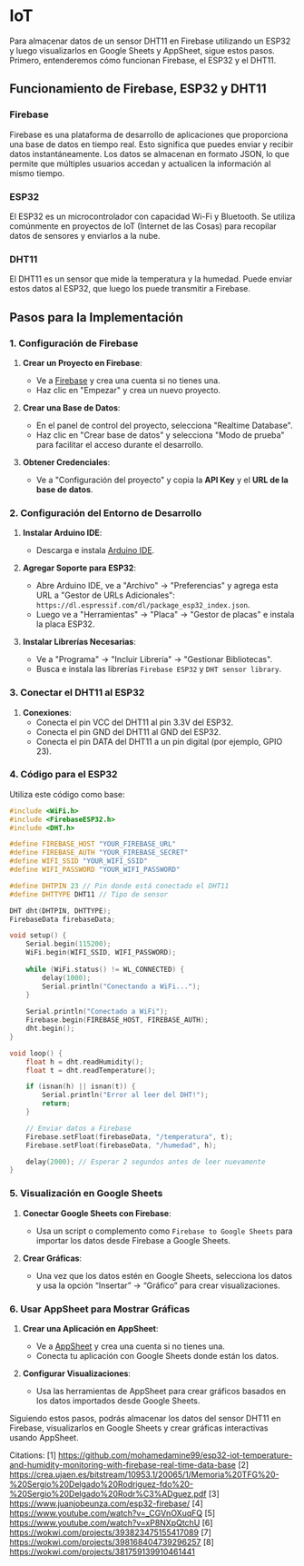 # IoT

Para almacenar datos de un sensor DHT11 en Firebase utilizando un ESP32 y luego visualizarlos en Google Sheets y AppSheet, sigue estos pasos. Primero, entenderemos cómo funcionan Firebase, el ESP32 y el DHT11.

## Funcionamiento de Firebase, ESP32 y DHT11

### Firebase
Firebase es una plataforma de desarrollo de aplicaciones que proporciona una base de datos en tiempo real. Esto significa que puedes enviar y recibir datos instantáneamente. Los datos se almacenan en formato JSON, lo que permite que múltiples usuarios accedan y actualicen la información al mismo tiempo.

### ESP32
El ESP32 es un microcontrolador con capacidad Wi-Fi y Bluetooth. Se utiliza comúnmente en proyectos de IoT (Internet de las Cosas) para recopilar datos de sensores y enviarlos a la nube.

### DHT11
El DHT11 es un sensor que mide la temperatura y la humedad. Puede enviar estos datos al ESP32, que luego los puede transmitir a Firebase.

## Pasos para la Implementación

### 1. Configuración de Firebase

1. **Crear un Proyecto en Firebase**:
   - Ve a [Firebase](https://firebase.google.com/) y crea una cuenta si no tienes una.
   - Haz clic en "Empezar" y crea un nuevo proyecto.

2. **Crear una Base de Datos**:
   - En el panel de control del proyecto, selecciona "Realtime Database".
   - Haz clic en "Crear base de datos" y selecciona "Modo de prueba" para facilitar el acceso durante el desarrollo.

3. **Obtener Credenciales**:
   - Ve a "Configuración del proyecto" y copia la **API Key** y el **URL de la base de datos**.

### 2. Configuración del Entorno de Desarrollo

1. **Instalar Arduino IDE**:
   - Descarga e instala [Arduino IDE](https://www.arduino.cc/en/software).

2. **Agregar Soporte para ESP32**:
   - Abre Arduino IDE, ve a "Archivo" -> "Preferencias" y agrega esta URL a "Gestor de URLs Adicionales": `https://dl.espressif.com/dl/package_esp32_index.json`.
   - Luego ve a "Herramientas" -> "Placa" -> "Gestor de placas" e instala la placa ESP32.

3. **Instalar Librerías Necesarias**:
   - Ve a "Programa" -> "Incluir Librería" -> "Gestionar Bibliotecas".
   - Busca e instala las librerías `Firebase ESP32` y `DHT sensor library`.

### 3. Conectar el DHT11 al ESP32

1. **Conexiones**:
   - Conecta el pin VCC del DHT11 al pin 3.3V del ESP32.
   - Conecta el pin GND del DHT11 al GND del ESP32.
   - Conecta el pin DATA del DHT11 a un pin digital (por ejemplo, GPIO 23).

### 4. Código para el ESP32

Utiliza este código como base:

```cpp
#include <WiFi.h>
#include <FirebaseESP32.h>
#include <DHT.h>

#define FIREBASE_HOST "YOUR_FIREBASE_URL"
#define FIREBASE_AUTH "YOUR_FIREBASE_SECRET"
#define WIFI_SSID "YOUR_WIFI_SSID"
#define WIFI_PASSWORD "YOUR_WIFI_PASSWORD"

#define DHTPIN 23 // Pin donde está conectado el DHT11
#define DHTTYPE DHT11 // Tipo de sensor

DHT dht(DHTPIN, DHTTYPE);
FirebaseData firebaseData;

void setup() {
    Serial.begin(115200);
    WiFi.begin(WIFI_SSID, WIFI_PASSWORD);
    
    while (WiFi.status() != WL_CONNECTED) {
        delay(1000);
        Serial.println("Conectando a WiFi...");
    }
    
    Serial.println("Conectado a WiFi");
    Firebase.begin(FIREBASE_HOST, FIREBASE_AUTH);
    dht.begin();
}

void loop() {
    float h = dht.readHumidity();
    float t = dht.readTemperature();

    if (isnan(h) || isnan(t)) {
        Serial.println("Error al leer del DHT!");
        return;
    }

    // Enviar datos a Firebase
    Firebase.setFloat(firebaseData, "/temperatura", t);
    Firebase.setFloat(firebaseData, "/humedad", h);

    delay(2000); // Esperar 2 segundos antes de leer nuevamente
}
```

### 5. Visualización en Google Sheets

1. **Conectar Google Sheets con Firebase**:
   - Usa un script o complemento como `Firebase to Google Sheets` para importar los datos desde Firebase a Google Sheets.

2. **Crear Gráficas**:
   - Una vez que los datos estén en Google Sheets, selecciona los datos y usa la opción “Insertar” -> “Gráfico” para crear visualizaciones.

### 6. Usar AppSheet para Mostrar Gráficas

1. **Crear una Aplicación en AppSheet**:
   - Ve a [AppSheet](https://www.appsheet.com/) y crea una cuenta si no tienes una.
   - Conecta tu aplicación con Google Sheets donde están los datos.

2. **Configurar Visualizaciones**:
   - Usa las herramientas de AppSheet para crear gráficos basados en los datos importados desde Google Sheets.

Siguiendo estos pasos, podrás almacenar los datos del sensor DHT11 en Firebase, visualizarlos en Google Sheets y crear gráficas interactivas usando AppSheet.

Citations:
[1] https://github.com/mohamedamine99/esp32-iot-temperature-and-humidity-monitoring-with-firebase-real-time-data-base
[2] https://crea.ujaen.es/bitstream/10953.1/20065/1/Memoria%20TFG%20-%20Sergio%20Delgado%20Rodriguez-fdo%20-%20Sergio%20Delgado%20Rodr%C3%ADguez.pdf
[3] https://www.juanjobeunza.com/esp32-firebase/
[4] https://www.youtube.com/watch?v=_CGVnOXuqFQ
[5] https://www.youtube.com/watch?v=xP8NXpQtchU
[6] https://wokwi.com/projects/393823475155417089
[7] https://wokwi.com/projects/398168404739296257
[8] https://wokwi.com/projects/381759139910461441
